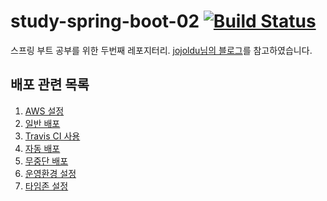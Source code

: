 # study-spring-boot-02 [![Build Status](https://travis-ci.com/han-jinkyu/study-spring-boot-02.svg?branch=master)](https://travis-ci.com/han-jinkyu/study-spring-boot-02)
스프링 부트 공부를 위한 두번째 레포지터리.
[jojoldu님의 블로그](https://jojoldu.tistory.com/250)를 참고하였습니다.

## 배포 관련 목록
1. [AWS 설정](docs/aws.md)
1. [일반 배포](docs/git-deploy.md)
1. [Travis CI 사용](docs/travis-ci.md)
1. [자동 배포](docs/auto-deploy.md)
1. [무중단 배포](docs/nonstop-deploy.md)
1. [운영환경 설정](docs/production.md)
1. [타임존 설정](docs/timezone.md)
